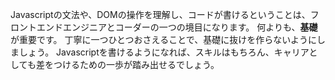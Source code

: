 <!-- title=JavaScriptとは？ -->
Javascriptの文法や、DOMの操作を理解し、コードが書けるということは、フロントエンドエンジニアとコーダーの一つの境目になります。
何よりも、**基礎**が重要です。
丁寧に一つひとつおさえることで、基礎に抜けを作らないようにしましょう。
Javascriptを書けるようになれば、スキルはもちろん、キャリアとしても差をつけるための一歩が踏み出せるでしょう。